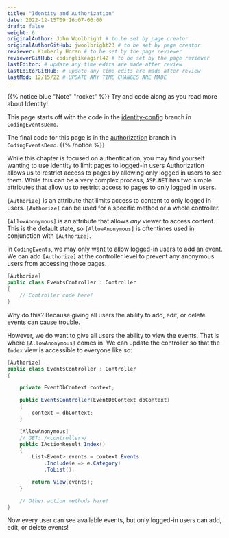```yaml
---
title: "Identity and Authorization"
date: 2022-12-15T09:16:07-06:00
draft: false
weight: 6
originalAuthor: John Woolbright # to be set by page creator
originalAuthorGitHub: jwoolbright23 # to be set by page creator
reviewer: Kimberly Horan # to be set by the page reviewer
reviewerGitHub: codinglikeagirl42 # to be set by the page reviewer
lastEditor: # update any time edits are made after review
lastEditorGitHub: # update any time edits are made after review
lastMod: 12/15/22 # UPDATE ANY TIME CHANGES ARE MADE
---
```


<!-- TODO: Update below repo links inside of note with correct links once they are available. -->
{{% notice blue "Note" "rocket" %}}
Try and code along as you read more about Identity!

This page starts off with the code in the [identity-config](https://github.com/LaunchCodeEducation/CodingEventsDemo/tree/identity-config) branch in `CodingEventsDemo`.

The final code for this page is in the [authorization](https://github.com/LaunchCodeEducation/CodingEventsDemo/tree/authorization) branch in `CodingEventsDemo`.
{{% /notice %}}

While this chapter is focused on authentication, you may find yourself wanting to use Identity to limit pages to logged-in users Authorization allows us to restrict access to pages by allowing only logged in users to see them. While this can be a very complex process, `ASP.NET` has two simple attributes that allow us to restrict access to pages to only logged in users.

`[Authorize]` is an attribute that limits access to content to only logged in users.
`[Authorize]` can be used for a specific method or a whole controller.

`[AllowAnonymous]` is an attribute that allows *any* viewer to access content.
This is the default state, so `[AllowAnonymous]` is oftentimes used in conjunction with `[Authorize]`.

In `CodingEvents`, we may only want to allow logged-in users to add an event. We can add `[Authorize]` at the controller level to prevent any anonymous users from accessing those pages.

```csharp {linenos=table}
[Authorize]
public class EventsController : Controller
{
    // Controller code here!
}
```

Why do this? Because giving all users the ability to add, edit, or delete events can cause trouble.

However, we do want to give all users the ability to view the events. That is where `[AllowAnonymous]` comes in. We can update the controller so that the `Index` view is accessible to everyone like so:

```csharp {linenos=table}
[Authorize]
public class EventsController : Controller
{

    private EventDbContext context;

    public EventsController(EventDbContext dbContext)
    {
        context = dbContext;
    }

    [AllowAnonymous]
    // GET: /<controller>/
    public IActionResult Index()
    {
        List<Event> events = context.Events
            .Include(e => e.Category)
            .ToList();

        return View(events);
    }

    // Other action methods here!
}
```

Now every user can see available events, but only logged-in users can add, edit, or delete events!
